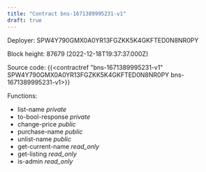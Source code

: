 ```yaml
---
title: "Contract bns-1671389995231-v1"
draft: true
---
```

Deployer: SPW4Y790GMX0A0YR13FGZKK5K4GKFTED0N8NR0PY


 



Block height: 87679 (2022-12-18T19:37:37.000Z)

Source code: {{<contractref "bns-1671389995231-v1" SPW4Y790GMX0A0YR13FGZKK5K4GKFTED0N8NR0PY bns-1671389995231-v1>}}

Functions:

* list-name _private_
* to-bool-response _private_
* change-price _public_
* purchase-name _public_
* unlist-name _public_
* get-current-name _read_only_
* get-listing _read_only_
* is-admin _read_only_
